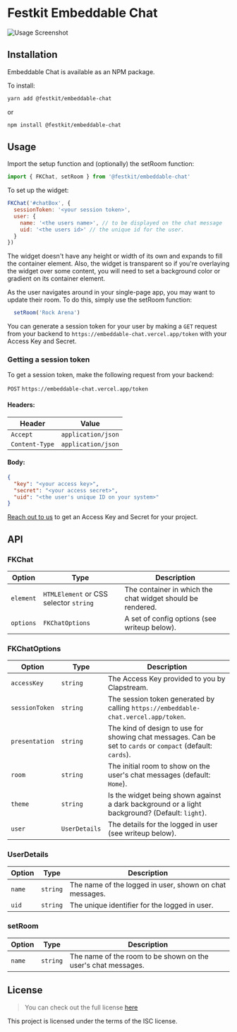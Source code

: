 # Festkit Embeddable Chat

![Usage Screenshot](https://i.imgur.com/x0Vv5Wx.png)

## Installation

Embeddable Chat is available as an NPM package.

To install:

```zsh
yarn add @festkit/embeddable-chat
```
or
```zsh
npm install @festkit/embeddable-chat
```

## Usage

Import the setup function and (optionally) the setRoom function:

```JavaScript
import { FKChat, setRoom } from '@festkit/embeddable-chat'
```

To set up the widget:

```JavaScript
FKChat('#chatBox', {
  sessionToken: '<your session token>',
  user: {
    name: '<the users name>', // to be displayed on the chat message
    uid: '<the users id>' // the unique id for the user.
  }
})
```

The widget doesn't have any height or width of its own and expands to fill the container element. Also, the widget is transparent so if you're overlaying the widget over some content, you will need to set a background color or gradient on its container element.


As the user navigates around in your single-page app, you may want to update their room. To do this, simply use the setRoom function:

```JavaScript
  setRoom('Rock Arena')
```

You can generate a session token for your user by making a `GET` request from your backend to `https://embeddable-chat.vercel.app/token` with your Access Key and Secret.

### Getting a session token
To get a session token, make the following request from your backend:

`POST` `https://embeddable-chat.vercel.app/token`

#### Headers:

|Header|Value|
|------|-----|
|`Accept`|`application/json`|
|`Content-Type`|`application/json`|

#### Body:
```JSON
{
  "key": "<your access key>",
  "secret": "<your access secret>",
  "uid": "<the user's unique ID on your system>"
}
```


[Reach out to us](mailto:hello@clapstream.com) to get an Access Key and Secret for your project.

## API

### FKChat
| Option  | Type                      | Description |
|---------|---------------------------|-------------|
|`element`| `HTMLElement` or CSS selector `string` | The container in which the chat widget should be rendered. |
|`options`| `FKChatOptions`           | A set of config options (see writeup below). |


### FKChatOptions
| Option      | Type                                   | Description |
|-------------|----------------------------------------|-------------|
|`accessKey`| `string` | The Access Key provided to you by Clapstream. |
|`sessionToken`| `string` | The session token generated by calling `https://embeddable-chat.vercel.app/token`. |
|`presentation`| `string`                        | The kind of design to use for showing chat messages. Can be set to `cards` or `compact` (default: `cards`). |
|`room`| `string`                        | The initial room to show on the user's chat messages (default: `Home`). |
|`theme`| `string`                        | Is the widget being shown against a dark background or a light background? (Default: `light`).  |
|`user`| `UserDetails`                        | The details for the logged in user (see writeup below). |

### UserDetails
| Option      | Type                                   | Description |
|-------------|----------------------------------------|-------------|
|`name`| `string`                        | The name of the logged in user, shown on chat messages. |
|`uid`| `string`                        | The unique identifier for the logged in user. |

### setRoom
| Option      | Type                                   | Description |
|-------------|----------------------------------------|-------------|
|`name`| `string`                        | The name of the room to be shown on the user's chat messages. |

## License
>You can check out the full license [here](https://github.com/clapstream/embeddable-chat/blob/main/LICENSE)

This project is licensed under the terms of the ISC license.

